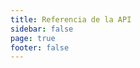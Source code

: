 ```yaml
---
title: Referencia de la API
sidebar: false
page: true
footer: false
---
```


<script setup>
import ApiIndex from './ApiIndex.vue'
</script>

<ApiIndex />

